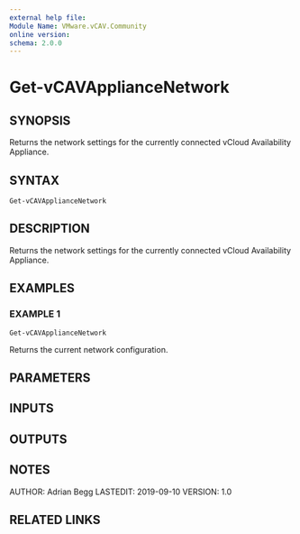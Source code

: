 ```yaml
---
external help file:
Module Name: VMware.vCAV.Community
online version:
schema: 2.0.0
---
```


# Get-vCAVApplianceNetwork

## SYNOPSIS
Returns the network settings for the currently connected vCloud Availability Appliance.

## SYNTAX

```
Get-vCAVApplianceNetwork
```

## DESCRIPTION
Returns the network settings for the currently connected vCloud Availability Appliance.

## EXAMPLES

### EXAMPLE 1
```
Get-vCAVApplianceNetwork
```

Returns the current network configuration.

## PARAMETERS

## INPUTS

## OUTPUTS

## NOTES
AUTHOR: Adrian Begg
LASTEDIT: 2019-09-10
VERSION: 1.0

## RELATED LINKS
